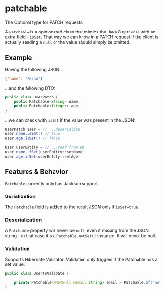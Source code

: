 # patchable
The Optional type for PATCH requests.

A `Patchable` is a opinionated class that mimics the Java 8 `Optional` with an extra field - `isSet`. That way we can know in 
a PATCH request if the client is actually sending a `null` or the value should simply be omitted.

## Example
Having the following JSON:
```json
{"name": "Pesho"}
```
...and the following DTO:
```java
public class UserPatch {
    public Patchable<String> name;
    public Patchable<Integer> age;
}
```
...we can check with `isSet` if the value was present in the JSON:
```java
UserPatch user = // ...deserialize
user.name.isSet() // true
user.age.isSet() // false

User userEntity = // ...read from DB
user.name.ifSet(userEntity::setName)
user.age.ifSet(userEntity::setAge)
```

## Features & Behavior
`Patchable` currently only has Jackson support.
### Serialization
The `Patchable` field is added to the result JSON only if `isSet=true`.

### Deserialization
A `Patchable` property will never be `null`, even if missing from the JSON string - in that 
case it's a `Patchable.notSet()` instance. It will never be null.

### Validation
Supports Hibernate Validator. Validation only triggers if the Patchable has a set value.
```java
public class UserToValidate {

    private Patchable<@NotNull @Email String> email = Patchable.of("not_email");
}
```
